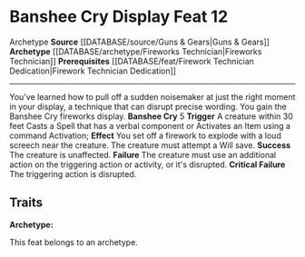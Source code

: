 ﻿---
feat: Banshee Cry Display
id: '3250'
level: '12'
name: Banshee Cry Display
prerequisite: '[[DATABASE/feat/Firework Technician Dedication|Firework Technician
  Dedication]]'
rarity: Common
source: '[[DATABASE/source/Guns & Gears|Guns & Gears]]'
trait:
- '[[DATABASE/trait/Archetype|Archetype]]'
type: Feat

---
# Banshee Cry Display <span class="item-type">Feat 12</span>

<span class="item-trait">Archetype</span>
**Source** [[DATABASE/source/Guns & Gears|Guns & Gears]]
**Archetype** [[DATABASE/archetype/Fireworks Technician|Fireworks Technician]]
**Prerequisites** [[DATABASE/feat/Firework Technician Dedication|Firework Technician Dedication]]

---
You've learned how to pull off a sudden noisemaker at just the right moment in your display, a technique that can disrupt precise wording. You gain the Banshee Cry fireworks display.
 **Banshee Cry** <span class="action-icon">5</span> **Trigger** A creature within 30 feet Casts a Spell that has a verbal component or Activates an Item using a command Activation; **Effect** You set off a firework to explode with a loud screech near the creature. The creature must attempt a Will save.
**Success** The creature is unaffected.
**Failure** The creature must use an additional action on the triggering action or activity, or it's disrupted.
**Critical Failure** The triggering action is disrupted.

## Traits

**Archetype:**

This feat belongs to an archetype.